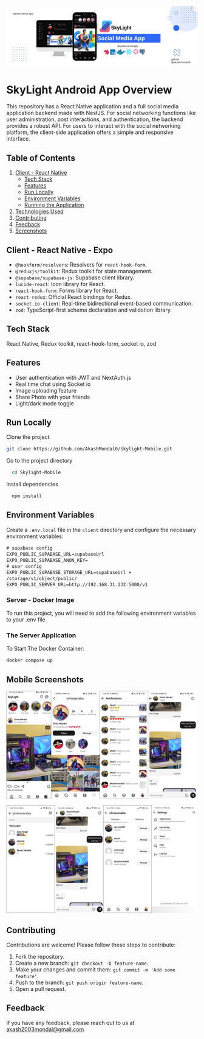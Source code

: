 
![Logo](/public/skylight%20github%20banner.jpg)


# SkyLight Android App Overview

This repository has a React Native application and a full social media application backend made with NestJS. For social networking functions like user administration, post interactions, and authentication, the backend provides a robust API. For users to interact with the social networking platform, the client-side application offers a simple and responsive interface.


## Table of Contents
1. [Client - React Native](#client---nextjs)
   - [Tech Stack](#tech-stack)
   - [Features](#features)
   - [Run Locally](#run-locally)
   - [Environment Variables](#environment-variables)
   - [Running the Application](#running-the-application)
2. [Technologies Used](#technologies-used)
3. [Contributing](#contributing)
4. [Feedback](#feedback)
5. [Screenshots](#screenshots)

## Client - React Native - Expo
- `@hookform/resolvers`: Resolvers for `react-hook-form`.
- `@reduxjs/toolkit`: Redux toolkit for state management.
- `@supabase/supabase-js`: Supabase client library.
- `lucide-react`: Icon library for React.
- `react-hook-form`: Forms library for React.
- `react-redux`: Official React bindings for Redux.
- `socket.io-client`: Real-time bidirectional event-based communication.
- `zod`: TypeScript-first schema declaration and validation library.

## Tech Stack

React Native, Redux toolkit, react-hook-form, socket io, zod

## Features

- User authentication with JWT and NextAuth.js
- Real time chat using Socket io
- Image uploading feature
- Share Photo with your friends
- Light/dark mode toggle

## Run Locally

Clone the project

```bash
git clone https://github.com/AkashMondal0/Skylight-Mobile.git
```

Go to the project directory

```bash
  cd Skylight-Mobile
```

Install dependencies

```bash
  npm install
```

## Environment Variables
Create a `.env.local` file in the `client` directory and configure the necessary environment variables:

```env
# supabase config
EXPO_PUBLIC_SUPABASE_URL=supabaseUrl
EXPO_PUBLIC_SUPABASE_ANON_KEY=
# user config
EXPO_PUBLIC_SUPABASE_STORAGE_URL=supabaseUrl + /storage/v1/object/public/
EXPO_PUBLIC_SERVER_URL=http://192.168.31.232:5000/v1
```

### Server - Docker Image
To run this project, you will need to add the following environment variables to your .env file


### The Server Application

To Start The Docker Container:

```bash
docker compose up
```

## Mobile Screenshots

![App Screenshot](/public/2.jpg)

![App Screenshot](/public/1.jpg)

## Contributing

Contributions are welcome! Please follow these steps to contribute:

1. Fork the repository.
2. Create a new branch: `git checkout -b feature-name`.
3. Make your changes and commit them: `git commit -m 'Add some feature'`.
4. Push to the branch: `git push origin feature-name`.
5. Open a pull request.

## Feedback

If you have any feedback, please reach out to us at akash2003mondal@gmail.com